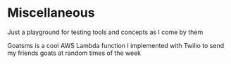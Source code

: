 # Miscellaneous

<p>Just a playground for testing tools and concepts as I come by them</p>
<p>Goatsms is a cool AWS Lambda function I implemented with Twilio to send my friends goats at random times of the week</p>
